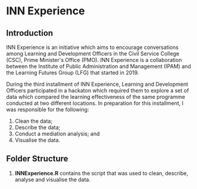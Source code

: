 # INN Experience

## Introduction

INN Experience is an initiative which aims to encourage conversations among Learning and Development Officers in the Civil Service College (CSC), Prime Minister's Office (PMO). INN Experience is a collaboration between the Institute of Public Administration and Management (IPAM) and the Learning Futures Group (LFG) that started in 2019. 

During the third installment of INN Experience, Learning and Development Officers participated in a hackaton which required them to explore a set of data which compared the learning effectiveness of the same programme conducted at two different locations. In preparation for this installment, I was responsible for the following:

1. Clean the data;
2. Describe the data;
3. Conduct a mediation analysis; and
4. Visualise the data.

## Folder Structure

1. <b>INNExperience.R</b> contains the script that was used to clean, describe, analyse and visualise the data.
